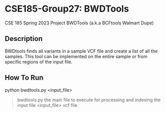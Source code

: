 # CSE185-Group27: BWDTools
CSE 185 Spring 2023 Project
BWDTools (a.k.a BCFtools Walmart Dupe)

## Description
BWDtools finds all variants in a sample VCF file and create a list of all the samples. This tool can be implemented on the entire sample or from specific regions of the input file. 

## How To Run
python bwdtools.py <input_file>

> bwdtools.py     the main file to execute for processing and indexing the input file
> <input_file>    vcf file
